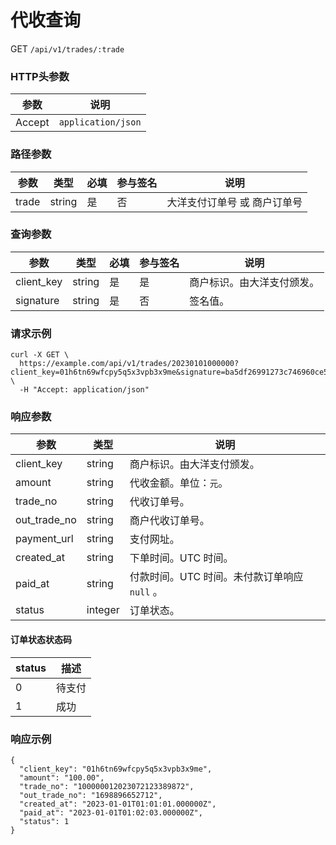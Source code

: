 # 代收查询

GET `/api/v1/trades/:trade`

### HTTP头参数 <Badge type="tip" text="Header" vertical="top" />

| 参数     | 说明                 |        
|--------|--------------------|
| Accept | `application/json` | 

### 路径参数 <Badge type="tip" text="Path" vertical="top" />

| 参数    | 类型     | 必填 | 参与签名 | 说明              |                  
|-------|--------|----|------|-----------------|
| trade | string | 是  | 否    | 大洋支付订单号 或 商户订单号 |

### 查询参数 <Badge type="tip" text="Query" vertical="top" />

| 参数         | 类型     | 必填 | 参与签名 | 说明            |                  
|------------|--------|----|------|---------------|
| client_key | string | 是  | 是    | 商户标识。由大洋支付颁发。 |
| signature  | string | 是  | 否    | 签名值。          |

### 请求示例

```shell
curl -X GET \
  https://example.com/api/v1/trades/20230101000000?client_key=01h6tn69wfcpy5q5x3vpb3x9me&signature=ba5df26991273c746960ce5238c6479e8ca6116381ac46cea96ffd30fafed082 \
  -H "Accept: application/json"
```

### 响应参数
| 参数           | 类型      | 说明                           | 
|--------------|---------|------------------------------|
| client_key   | string  | 商户标识。由大洋支付颁发。                |
| amount       | string  | 代收金额。单位：`元`。                 |
| trade_no     | string  | 代收订单号。                       |
| out_trade_no | string  | 商户代收订单号。                     |
| payment_url  | string  | 支付网址。                        |
| created_at   | string  | 下单时间。UTC 时间。                 |
| paid_at      | string  | 付款时间。UTC 时间。未付款订单响应 `null` 。 |
| status       | integer | 订单状态。                        |

#### 订单状态状态码

| status | 描述   |
|--------|------|
| 0      | 待支付  | 
| 1      | 成功   |

### 响应示例

```json{8}
{
  "client_key": "01h6tn69wfcpy5q5x3vpb3x9me",
  "amount": "100.00",
  "trade_no": "100000012023072123389872",
  "out_trade_no": "1698896652712",
  "created_at": "2023-01-01T01:01:01.000000Z",
  "paid_at": "2023-01-01T01:02:03.000000Z",
  "status": 1
}
```
